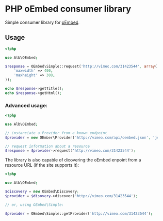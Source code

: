 
# PHP oEmbed consumer library

Simple consumer library for [oEmbed](http://oembed.com/).

## Usage

``` php
<?php

use Alb\OEmbed;

$response = OEmbed\Simple::request('http://vimeo.com/31423544', array(
    'maxwidth' => 400,
    'maxheight' => 300,
));

echo $response->getTitle();
echo $response->getHtml();
```

### Advanced usage:

``` php
<?php

use Alb\OEmbed;

// instanciate a Provider from a known endpoint
$provider = new OEmber\Provider('http://vimeo.com/api/oembed.json', 'json');

// request information about a resource
$response = $provider->request('http://vimeo.com/31423544');
```

The library is also capable of dicovering the oEmbed enpoint from a resource URL (if the site supports it):

``` php
<?php

use Alb\OEmbed;

$discovery = new OEmbed\Discovery;
$provider = $disovery->discover('http://vimeo.com/31423544');

// or, using OEmbed\Simple:

$provider = OEmbed\Simple::getProvider('http://vimeo.com/31423544');
```

